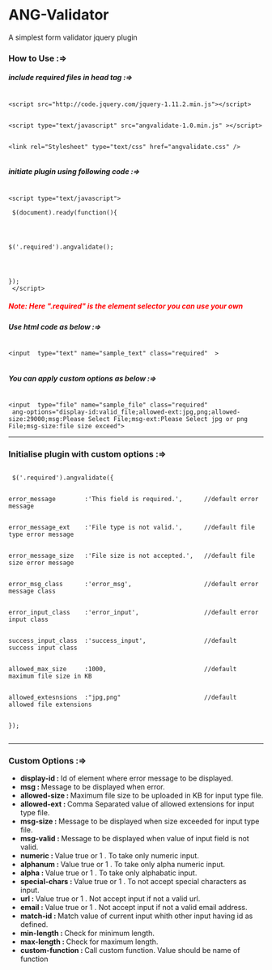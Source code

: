 # ANG-Validator
A simplest form validator jquery plugin 

<div>
<h3> How to Use :=> </h3>
<p>
<h5>include required files in head tag :=></h5>
<code>
&#x3C;script src=&#x22;http://code.jquery.com/jquery-1.11.2.min.js&#x22;&#x3E;&#x3C;/script&#x3E;
<br>
&#x3C;script type=&#x22;text/javascript&#x22; src=&#x22;angvalidate-1.0.min.js&#x22; &#x3E;&#x3C;/script&#x3E;
<br>
&#x3C;link rel=&#x22;Stylesheet&#x22; type=&#x22;text/css&#x22; href=&#x22;angvalidate.css&#x22; /&#x3E;

</code>

</p>

<p>
<h5>initiate plugin using following code :=></h5>
<code>
&#x3C;script type=&#x22;text/javascript&#x22;&#x3E;
  <br> $(document).ready(function(){  <br>   <br> 
  
  $(&#x27;.required&#x27;).angvalidate();   <br>   <br> 
  
  });    <br> 
  &#x3C;/script&#x3E;
</code>
<h5 style="color:#f00;">Note: Here ".required" is the element selector you can use your own</h5>
</p>

<p>
<h5>Use html code as below :=></h5>
<code>
&#x3C;input  type=&#x22;text&#x22; name=&#x22;sample_text&#x22; class=&#x22;required&#x22;  &#x3E;

</code>

<h5>You can apply custom options as below :=></h5>
<code>
&#x3C;input  type=&#x22;file&#x22; name=&#x22;sample_file&#x22; class=&#x22;required&#x22; 
 ang-options=&#x22;display-id:valid_file;allowed-ext:jpg,png;allowed-size:29000;msg:Please Select File;msg-ext:Please Select jpg or png File;msg-size:file size exceed&#x22;&#x3E;
</code>

</p>

<hr>
<p>
<h3>Initialise plugin with custom options :=></h3>
<code>
 $(&#x27;.required&#x27;).angvalidate({
        <br><br>error_message        :&#x27;This field is required.&#x27;,      //default error message
&#x9;&#x9;<br><br>error_message_ext    :&#x27;File type is not valid.&#x27;,      //default file type error message
&#x9;&#x9;<br><br>error_message_size   :&#x27;File size is not accepted.&#x27;,   //default file size error message
&#x9;&#x9;<br><br>error_msg_class      :&#x27;error_msg&#x27;,                    //default error message class
&#x9;&#x9;<br><br>error_input_class    :&#x27;error_input&#x27;,                  //default error input class
&#x9;&#x9;<br><br>success_input_class  :&#x27;success_input&#x27;,                //default success input class
&#x9;&#x9;<br><br>allowed_max_size     :1000,                           //default maximum file size in KB
&#x9;&#x9;<br><br>allowed_extesnsions  :&#x22;jpg,png&#x22;                       //default allowed file extensions
  <br><br>}); 

</code>
</p>

<hr>
<p>
<h3>Custom Options :=></h3>
<ul>
<li><strong>display-id : </strong> Id of element where error message to be displayed.</li>
<li><strong>msg : </strong> Message to be displayed when error. </li>
<li><strong>allowed-size : </strong> Maximum file size to be uploaded in KB for input type file. </li>
<li><strong>allowed-ext : </strong> Comma Separated value of allowed extensions for input type file. </li>
<li><strong>msg-size  : </strong> Message to be displayed when size exceeded for input type file. </li>
<li><strong>msg-valid  : </strong> Message to be displayed when value of input field is not valid.</li>
<li><strong>numeric : </strong>Value true or 1 . To take only numeric input.</li>
<li><strong>alphanum : </strong>Value true or 1 . To take only alpha numeric input.</li>
<li><strong>alpha : </strong>Value true or 1 . To take only alphabatic input.</li>
<li><strong>special-chars : </strong>Value true or 1 . To not accept special characters as input.</li>
<li><strong>url : </strong>Value true or 1 .  Not accept input if not a valid url. </li>
<li><strong>email : </strong>Value true or 1 . Not accept input if not a valid email address.</li>
<li><strong>match-id : </strong> Match value of current input whith other input having id as defined. </li>
<li><strong>min-length : </strong> Check for minimum length. </li>
<li><strong>max-length : </strong> Check for maximum length. </li>
<li><strong>custom-function : </strong>Call custom function. Value should be name of function </li>
</ul>
</p>


</div> 
